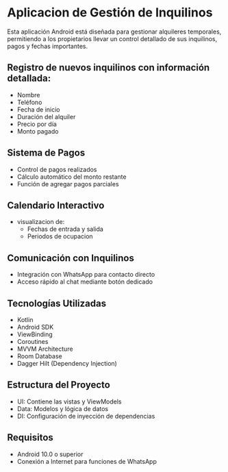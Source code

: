 # Aplicacion de Gestión de Inquilinos
Esta aplicación Android está diseñada para gestionar alquileres temporales, permitiendo a los propietarios llevar un control detallado de sus inquilinos, pagos y fechas importantes.

## Registro de nuevos inquilinos con información detallada:
  - Nombre
  - Teléfono
  - Fecha de inicio
  - Duración del alquiler
  - Precio por día
  - Monto pagado

## Sistema de Pagos
  - Control de pagos realizados
  - Cálculo automático del monto restante
  - Función de agregar pagos parciales

## Calendario Interactivo
  - visualizacion de:
    - Fechas de entrada y salida
    - Periodos de ocupacion

## Comunicación con Inquilinos
  - Integración con WhatsApp para contacto directo
  - Acceso rápido al chat mediante botón dedicado

## Tecnologías Utilizadas
  - Kotlin
  - Android SDK
  - ViewBinding
  - Coroutines
  - MVVM Architecture
  - Room Database
  - Dagger Hilt (Dependency Injection)

## Estructura del Proyecto
  - UI: Contiene las vistas y ViewModels
  - Data: Modelos y lógica de datos
  - DI: Configuración de inyección de dependencias

## Requisitos
  - Android 10.0 o superior
  - Conexión a Internet para funciones de WhatsApp

